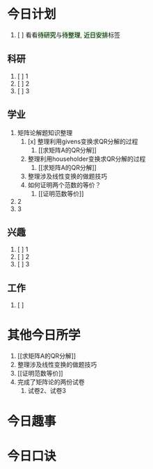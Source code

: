 # 今日计划

1. [ ] 看看<mark style="background: #BBFABBA6;">待研究</mark>与<mark style="background: #BBFABBA6;">待整理</mark>,  <mark style="background: #BBFABBA6;">近日安排</mark>标签

## 科研

1. [ ] 1
2. [ ] 2
3. [ ] 3 

## 学业

1. 矩阵论解题知识整理
	1. [x] 整理利用givens变换求QR分解的过程
		1. [[求矩阵A的QR分解]]
	2. 整理利用householder变换求QR分解的过程
		1. [[求矩阵A的QR分解]]
	3. 整理涉及线性变换的做题技巧
	4. 如何证明两个范数的等价？
		1. [[证明范数等价]]
2. 2
3. 3 

## 兴趣

1. [ ] 1
2. [ ] 2
3. [ ] 3 


## 工作

1. [ ] 

# 其他今日所学

1. [[求矩阵A的QR分解]]
2. 整理涉及线性变换的做题技巧
3. [[证明范数等价]]
4. 完成了矩阵论的两份试卷
	1. 试卷2、试卷3

# 今日趣事



# 今日口诀


